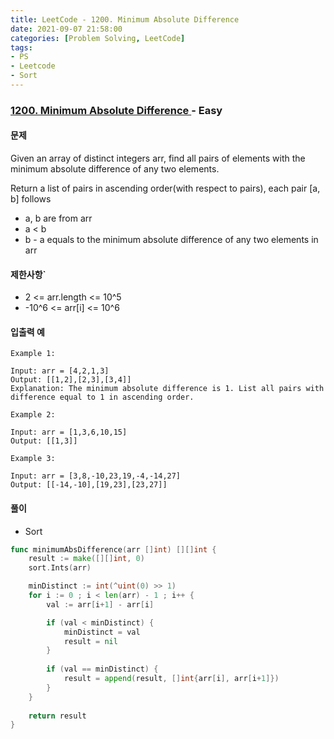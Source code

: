 ```yaml
---
title: LeetCode - 1200. Minimum Absolute Difference
date: 2021-09-07 21:58:00
categories: [Problem Solving, LeetCode]
tags:
- PS
- Leetcode
- Sort
---
```


### [ 1200. Minimum Absolute Difference ](https://leetcode.com/problems/minimum-absolute-difference/) - Easy

#### 문제

Given an array of distinct integers arr, find all pairs of elements with the minimum absolute difference of any two elements. 

Return a list of pairs in ascending order(with respect to pairs), each pair [a, b] follows

- a, b are from arr
- a < b
- b - a equals to the minimum absolute difference of any two elements in arr

#### 제한사항`

- 2 <= arr.length <= 10^5
- -10^6 <= arr[i] <= 10^6

#### 입출력 예

```
Example 1:

Input: arr = [4,2,1,3]
Output: [[1,2],[2,3],[3,4]]
Explanation: The minimum absolute difference is 1. List all pairs with difference equal to 1 in ascending order.
```

```
Example 2:

Input: arr = [1,3,6,10,15]
Output: [[1,3]]
```

```
Example 3:

Input: arr = [3,8,-10,23,19,-4,-14,27]
Output: [[-14,-10],[19,23],[23,27]]
```

#### 풀이
- Sort

```go
func minimumAbsDifference(arr []int) [][]int {
    result := make([][]int, 0)
    sort.Ints(arr)

    minDistinct := int(^uint(0) >> 1)
    for i := 0 ; i < len(arr) - 1 ; i++ {
        val := arr[i+1] - arr[i]

        if (val < minDistinct) {
            minDistinct = val
            result = nil
        }
        
        if (val == minDistinct) {
            result = append(result, []int{arr[i], arr[i+1]})
        }
    }
    
    return result
}
```
